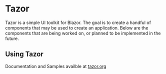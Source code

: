 # Tazor
Tazor is a simple UI toolkit for Blazor. The goal is to create a handful of components that may be used to create an application. Below are the components that are being worked on, or planned to be implemented in the future.

## Using Tazor

Documentation and Samples availble at [tazor.org][def]

[def]: https://tazor.org